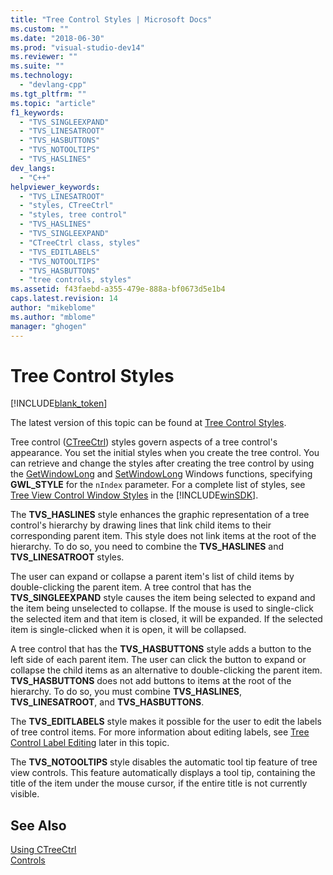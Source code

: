 ```yaml
---
title: "Tree Control Styles | Microsoft Docs"
ms.custom: ""
ms.date: "2018-06-30"
ms.prod: "visual-studio-dev14"
ms.reviewer: ""
ms.suite: ""
ms.technology: 
  - "devlang-cpp"
ms.tgt_pltfrm: ""
ms.topic: "article"
f1_keywords: 
  - "TVS_SINGLEEXPAND"
  - "TVS_LINESATROOT"
  - "TVS_HASBUTTONS"
  - "TVS_NOTOOLTIPS"
  - "TVS_HASLINES"
dev_langs: 
  - "C++"
helpviewer_keywords: 
  - "TVS_LINESATROOT"
  - "styles, CTreeCtrl"
  - "styles, tree control"
  - "TVS_HASLINES"
  - "TVS_SINGLEEXPAND"
  - "CTreeCtrl class, styles"
  - "TVS_EDITLABELS"
  - "TVS_NOTOOLTIPS"
  - "TVS_HASBUTTONS"
  - "tree controls, styles"
ms.assetid: f43faebd-a355-479e-888a-bf0673d5e1b4
caps.latest.revision: 14
author: "mikeblome"
ms.author: "mblome"
manager: "ghogen"
---
```

# Tree Control Styles
[!INCLUDE[blank_token](../includes/blank-token.md)]

The latest version of this topic can be found at [Tree Control Styles](https://docs.microsoft.com/cpp/mfc/tree-control-styles).  
  
  
Tree control ([CTreeCtrl](../mfc/reference/ctreectrl-class.md)) styles govern aspects of a tree control's appearance. You set the initial styles when you create the tree control. You can retrieve and change the styles after creating the tree control by using the [GetWindowLong](http://msdn.microsoft.com/library/windows/desktop/ms633584) and [SetWindowLong](http://msdn.microsoft.com/library/windows/desktop/ms633591) Windows functions, specifying **GWL_STYLE** for the `nIndex` parameter. For a complete list of styles, see [Tree View Control Window Styles](http://msdn.microsoft.com/library/windows/desktop/bb760013) in the [!INCLUDE[winSDK](../includes/winsdk-md.md)].  
  
 The **TVS_HASLINES** style enhances the graphic representation of a tree control's hierarchy by drawing lines that link child items to their corresponding parent item. This style does not link items at the root of the hierarchy. To do so, you need to combine the **TVS_HASLINES** and **TVS_LINESATROOT** styles.  
  
 The user can expand or collapse a parent item's list of child items by double-clicking the parent item. A tree control that has the **TVS_SINGLEEXPAND** style causes the item being selected to expand and the item being unselected to collapse. If the mouse is used to single-click the selected item and that item is closed, it will be expanded. If the selected item is single-clicked when it is open, it will be collapsed.  
  
 A tree control that has the **TVS_HASBUTTONS** style adds a button to the left side of each parent item. The user can click the button to expand or collapse the child items as an alternative to double-clicking the parent item. **TVS_HASBUTTONS** does not add buttons to items at the root of the hierarchy. To do so, you must combine **TVS_HASLINES**, **TVS_LINESATROOT**, and **TVS_HASBUTTONS**.  
  
 The **TVS_EDITLABELS** style makes it possible for the user to edit the labels of tree control items. For more information about editing labels, see [Tree Control Label Editing](../mfc/tree-control-label-editing.md) later in this topic.  
  
 The **TVS_NOTOOLTIPS** style disables the automatic tool tip feature of tree view controls. This feature automatically displays a tool tip, containing the title of the item under the mouse cursor, if the entire title is not currently visible.  
  
## See Also  
 [Using CTreeCtrl](../mfc/using-ctreectrl.md)   
 [Controls](../mfc/controls-mfc.md)





